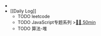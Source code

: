 -
- [[Daily Log]]
	- TODO leetcode
	- TODO JavaScript专题系列 >[🍅🍅 50min](#agenda-pomo://?t=f-1686299675841-1500%2Cf-1686558937956-1500)
	- TODO 算法-堆